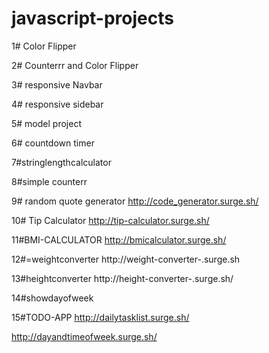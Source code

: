 # javascript-projects


1# Color Flipper

2# Counterrr and Color Flipper

3# responsive Navbar 

4# responsive sidebar

5# model project

6# countdown timer

7#stringlengthcalculator

8#simple counterr

9# random quote generator
http://code_generator.surge.sh/

10# Tip Calculator
http://tip-calculator.surge.sh/

11#BMI-CALCULATOR
http://bmicalculator.surge.sh/

12#=weightconverter
http://weight-converter-.surge.sh

13#heightconverter
http://height-converter-.surge.sh/

14#showdayofweek

15#TODO-APP
http://dailytasklist.surge.sh/

http://dayandtimeofweek.surge.sh/
